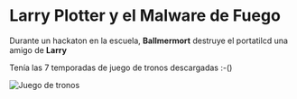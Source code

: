 # Larry Plotter y el Malware de Fuego
Durante un hackaton en la escuela, **Ballmermort** destruye el portatilcd una amigo de **Larry**

Tenía las 7 temporadas de juego de tronos descargadas :-()

![Juego de tronos](http://)